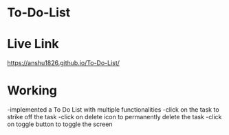 # To-Do-List
# Live Link
https://anshu1826.github.io/To-Do-List/
# Working
-implemented a To Do List with multiple functionalities
-click on the task to strike off the task
-click on delete icon to permanently delete the task
-click on toggle button to toggle the screen
